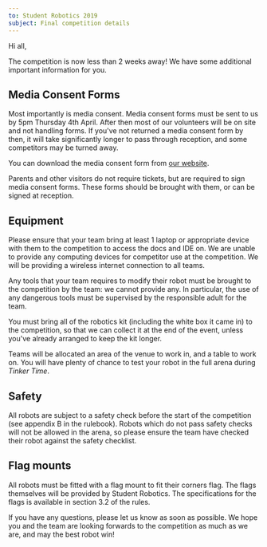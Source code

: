 ```yaml
---
to: Student Robotics 2019
subject: Final competition details
---
```


Hi all,

The competition is now less than 2 weeks away! We have some additional important information for you.

## Media Consent Forms

Most importantly is media consent. Media consent forms must be sent to us by 5pm Thursday 4th April. After then most of our volunteers will be on site and not handling
forms. If you've not returned a media consent form by then, it will take significantly longer to pass through reception, and some competitors may be turned away.

You can download the media consent form from [our website](https://studentrobotics.org/events/sr2019/competition/).

Parents and other visitors do not require tickets, but are required to sign media consent forms. These forms should be brought with them, or can be signed at reception.

## Equipment

Please ensure that your team bring at least 1 laptop or appropriate device with them to the competition to access the docs and IDE on. We are unable to provide any computing devices for competitor use at the competition. We will be providing a wireless internet connection to all teams.

Any tools that your team requires to modify their robot must be brought to the competition by the team: we cannot provide any. In particular, the use of any dangerous tools must be supervised by the responsible adult for the team.

You must bring all of the robotics kit (including the white box it came in) to the competition, so that we can collect it at the end of the event, unless you've already arranged to keep the kit longer.

Teams will be allocated an area of the venue to work in, and a table to work on. You will have plenty of chance to test your robot in the full arena during _Tinker Time_.

## Safety

All robots are subject to a safety check before the start of the competition (see appendix B in the rulebook). Robots which do not pass safety checks will not be allowed in the arena, so please ensure the team have checked their robot against the safety checklist.

## Flag mounts

All robots must be fitted with a flag mount to fit their corners flag. The flags themselves will be provided by Student Robotics. The specifications for the flags is available in section 3.2 of the rules.

If you have any questions, please let us know as soon as possible. We hope you and the team are looking forwards to the competition as much as we are, and may the best robot win!
